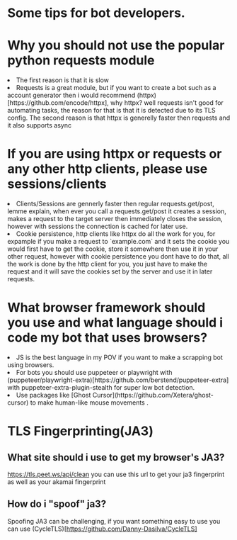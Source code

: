 # Some tips for bot developers.

# Why you should not use the popular python requests module
<li>The first reason is that it is slow</li>
<li>Requests is a great module, but if you want to create a bot such as a account generator then i would recommend (httpx)[https://github.com/encode/httpx], why httpx? well requests isn't good for automating tasks, the reason for that is that it is detected due to its TLS config. The second reason is that httpx is generelly faster then requests and it also supports async</li>

# If you are using httpx or requests or any other http clients, please use sessions/clients
<li>Clients/Sessions are gennerly faster then regular requests.get/post, lemme explain, when ever you call a requests.get/post it creates a session, makes a request to the target server then immediately closes the session, however with sessions the connection is cached for later use.</li>
<li>Cookie persistence, http clients like httpx do all the work for you, for expample if you make a request to `example.com` and it sets the cookie you would first have to get the cookie, store it somewhere then use it in your other request, however with cookie persistence you dont have to do that, all the work is done by the http client for you, you just have to make the request and it will save the cookies set by the server and use it in later requests.</li>

# What browser framework should you use and what language should i code my bot that uses browsers?
<li>JS is the best language in my POV if you want to make a scrapping bot using browsers.</li>
<li>For bots you should use puppeteer or playwright with (puppeteer/playwright-extra)[https://github.com/berstend/puppeteer-extra] with puppeteer-extra-plugin-stealth for super low bot detection.</li>
<li>Use packages like [Ghost Cursor](https://github.com/Xetera/ghost-cursor) to make human-like mouse movements .</li>

# TLS Fingerprinting(JA3)

## What site should i use to get my browser's JA3?

https://tls.peet.ws/api/clean you can use this url to get your ja3 fingerprint as well as your akamai fingerprint

## How do i "spoof" ja3?

Spoofing JA3 can be challenging, if you want something easy to use you can use (CycleTLS)[https://github.com/Danny-Dasilva/CycleTLS]

